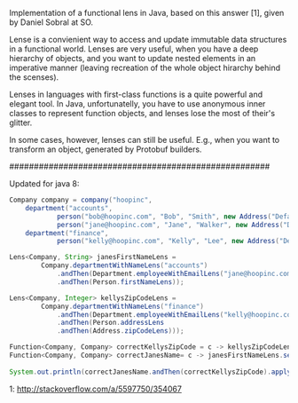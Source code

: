 Implementation of a functional lens in Java, based on this answer [1], given by Daniel Sobral at SO. 

Lense is a convienient way to access and update immutable data structures in a functional world.
Lenses are very useful, when you have a deep hierarchy of objects, and you want to update nested elements in an imperative manner (leaving recreation of the whole object hirarchy behind the scenses). 

Lenses in languages with first-class functions is a quite powerful and elegant tool. In Java, unfortunatelly, you have to use anonymous inner classes to represent function objects, and lenses lose the most of their's glitter.

In some cases, however, lenses can still be useful. E.g., when you want to transform an object, generated by Protobuf builders.

#####################################################

Updated for java 8: 


```java
Company company = company("hoopinc", 
	department("accounts", 
			person("bob@hoopinc.com", "Bob", "Smith", new Address("Default", "Default", "Default", 0)),
			person("jane@hoopinc.com", "Jane", "Walker", new Address("Default2", "Default2", "Default2", 1))),
	department("finance", 
			person("kelly@hoopinc.com", "Kelly", "Lee", new Address("Default3", "Default3", "Default3", 2))));

Lens<Company, String> janesFirstNameLens = 
		Company.departmentWithNameLens("accounts")
			.andThen(Department.employeeWithEmailLens("jane@hoopinc.com")
			.andThen(Person.firstNameLens));

Lens<Company, Integer> kellysZipCodeLens = 
		Company.departmentWithNameLens("finance")
			.andThen(Department.employeeWithEmailLens("kelly@hoopinc.com")
			.andThen(Person.addressLens
			.andThen(Address.zipCodeLens)));

Function<Company, Company> correctKellysZipCode = c -> kellysZipCodeLens.set(c, kellysZipCodeLens.get(c) + 1);
Function<Company, Company> correctJanesName= c -> janesFirstNameLens.set(c, "Janet");
   
System.out.println(correctJanesName.andThen(correctKellysZipCode).apply(company));

```


1: http://stackoverflow.com/a/5597750/354067